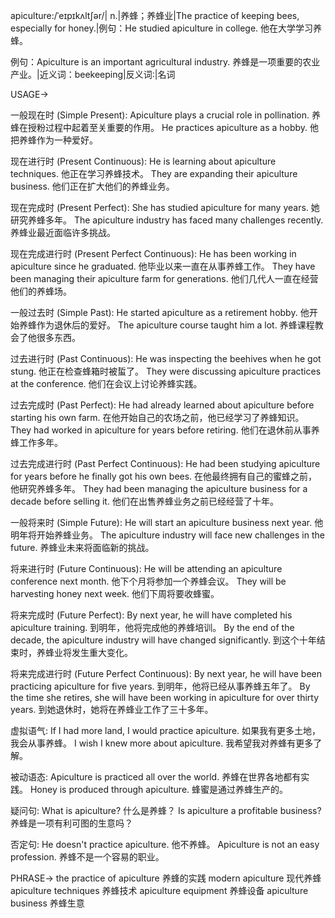 apiculture:/ˈeɪpɪkʌltʃər/| n.|养蜂；养蜂业|The practice of keeping bees, especially for honey.|例句：He studied apiculture in college. 他在大学学习养蜂。

例句：Apiculture is an important agricultural industry. 养蜂是一项重要的农业产业。|近义词：beekeeping|反义词:|名词


USAGE->

一般现在时 (Simple Present):
Apiculture plays a crucial role in pollination. 养蜂在授粉过程中起着至关重要的作用。
He practices apiculture as a hobby. 他把养蜂作为一种爱好。

现在进行时 (Present Continuous):
He is learning about apiculture techniques. 他正在学习养蜂技术。
They are expanding their apiculture business. 他们正在扩大他们的养蜂业务。

现在完成时 (Present Perfect):
She has studied apiculture for many years. 她研究养蜂多年。
The apiculture industry has faced many challenges recently.  养蜂业最近面临许多挑战。

现在完成进行时 (Present Perfect Continuous):
He has been working in apiculture since he graduated.  他毕业以来一直在从事养蜂工作。
They have been managing their apiculture farm for generations.  他们几代人一直在经营他们的养蜂场。

一般过去时 (Simple Past):
He started apiculture as a retirement hobby.  他开始养蜂作为退休后的爱好。
The apiculture course taught him a lot. 养蜂课程教会了他很多东西。

过去进行时 (Past Continuous):
He was inspecting the beehives when he got stung.  他正在检查蜂箱时被蜇了。
They were discussing apiculture practices at the conference. 他们在会议上讨论养蜂实践。

过去完成时 (Past Perfect):
He had already learned about apiculture before starting his own farm.  在他开始自己的农场之前，他已经学习了养蜂知识。
They had worked in apiculture for years before retiring. 他们在退休前从事养蜂工作多年。


过去完成进行时 (Past Perfect Continuous):
He had been studying apiculture for years before he finally got his own bees.  在他最终拥有自己的蜜蜂之前，他研究养蜂多年。
They had been managing the apiculture business for a decade before selling it.  他们在出售养蜂业务之前已经经营了十年。


一般将来时 (Simple Future):
He will start an apiculture business next year.  他明年将开始养蜂业务。
The apiculture industry will face new challenges in the future.  养蜂业未来将面临新的挑战。


将来进行时 (Future Continuous):
He will be attending an apiculture conference next month.  他下个月将参加一个养蜂会议。
They will be harvesting honey next week.  他们下周将要收蜂蜜。


将来完成时 (Future Perfect):
By next year, he will have completed his apiculture training.  到明年，他将完成他的养蜂培训。
By the end of the decade, the apiculture industry will have changed significantly.  到这个十年结束时，养蜂业将发生重大变化。


将来完成进行时 (Future Perfect Continuous):
By next year, he will have been practicing apiculture for five years.  到明年，他将已经从事养蜂五年了。
By the time she retires, she will have been working in apiculture for over thirty years.  到她退休时，她将在养蜂业工作了三十多年。


虚拟语气:
If I had more land, I would practice apiculture. 如果我有更多土地，我会从事养蜂。
I wish I knew more about apiculture. 我希望我对养蜂有更多了解。

被动语态:
Apiculture is practiced all over the world.  养蜂在世界各地都有实践。
Honey is produced through apiculture. 蜂蜜是通过养蜂生产的。


疑问句:
What is apiculture? 什么是养蜂？
Is apiculture a profitable business? 养蜂是一项有利可图的生意吗？

否定句:
He doesn't practice apiculture. 他不养蜂。
Apiculture is not an easy profession. 养蜂不是一个容易的职业。



PHRASE->
the practice of apiculture 养蜂的实践
modern apiculture 现代养蜂
apiculture techniques 养蜂技术
apiculture equipment 养蜂设备
apiculture business 养蜂生意
